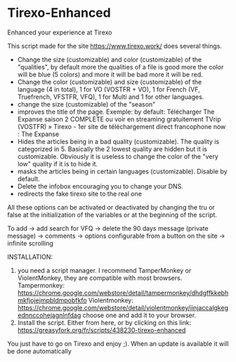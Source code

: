 # Tirexo-Enhanced
Enhanced your experience at Tirexo

This script made for the site https://www.tirexo.work/ does several things.
- Change the size (customizable) and color (customizable) of the "qualities", by default more the qualities of a file is good more the color will be blue (5 colors) and more it will be bad more it will be red.
- Change the color (customizable) and size (customizable) of the language (4 in total), 1 for VO (VOSTFR + VO), 1 for French (VF, Truefrench, VFSTFR, VFQ), 1 for Multi and 1 for other languages.
- change the size (customizable) of the "season"
- improves the title of the page. Exemple: 
by default: Télécharger The Expanse saison 2 COMPLETE ou voir en streaming gratuitement TVrip (VOSTFR) » Tirexo - 1er site de téléchargement direct francophone
now : The Expanse
- Hides the articles being in a bad quality (customizable). The quality is categorized in 5. Basically the 2 lowest quality are hidden but it is customizable. Obviously it is useless to change the color of the "very low" quality if it is to hide it.
- masks the articles being in certain languages (customizable). Disable by default.
- Delete the infobox encouraging you to change your DNS.
- redirects the fake tirexo site to the real one

All these options can be activated or deactivated by changing the tru or false at the initialization of the variables or at the beginning of the script.

To add
-> add search for VFQ
-> delete the 90 days message (private message)
-> comments
-> options configurable from a button on the site
-> infinite scrolling

INSTALLATION:
1. you need a script manager. I recommend TamperMonkey or ViolentMonkey, they are compatible with most browsers.
Tampermonkey: https://chrome.google.com/webstore/detail/tampermonkey/dhdgffkkebhmkfjojejmpbldmpobfkfo
Violentmonkey: https://chrome.google.com/webstore/detail/violentmonkey/jinjaccalgkegednnccohejagnlnfdag
choose one and add it to your browser.
2. Install the script. Either from here, or by clicking on this link: https://greasyfork.org/fr/scripts/438230-tirexo-enhanced

You just have to go on Tirexo and enjoy ;). When an update is available it will be done automatically
